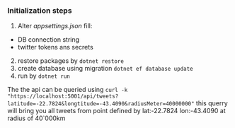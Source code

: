 ### Initialization steps
1) Alter *appsettings.json* fill:
 - DB connection string 
 - twitter tokens ans secrets
2) restore packages by `dotnet restore`
3) create database using migration `dotnet ef database update`
4) run by `dotnet run`

The the api can be queried using `curl -k "https://localhost:5001/api/tweets?latitude=-22.7824&longtitude=-43.4090&radiusMeter=40000000"`
this querry will bring you all tweets from point defined by lat:-22.7824 lon:-43.4090 at radius of 40`000km
